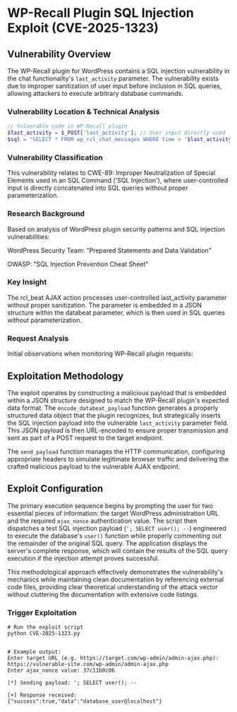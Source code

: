 # WP-Recall Plugin SQL Injection Exploit (CVE-2025-1323)

## Vulnerability Overview

The WP-Recall plugin for WordPress contains a SQL injection vulnerability in the chat functionality's `last_activity` parameter. 
The vulnerability exists due to improper sanitization of user input before inclusion in SQL queries, allowing attackers to execute arbitrary database commands.

### Vulnerability Location & Technical Analysis
```php
// Vulnerable code in WP-Recall plugin
$last_activity = $_POST['last_activity']; // User input directly used
$sql = "SELECT * FROM wp_rcl_chat_messages WHERE time > '$last_activity'";
```
### Vulnerability Classification
This vulnerability relates to CWE-89: Improper Neutralization of Special Elements used in an SQL Command ('SQL Injection'), 
where user-controlled input is directly concatenated into SQL queries without proper parameterization.

### Research Background
Based on analysis of WordPress plugin security patterns and SQL injection vulnerabilities:

WordPress Security Team: "Prepared Statements and Data Validation"

OWASP: "SQL Injection Prevention Cheat Sheet"

### Key Insight

The rcl_beat AJAX action processes user-controlled last_activity parameter without proper sanitization.
The parameter is embedded in a JSON structure within the databeat parameter, which is then used in SQL queries without parameterization.

### Request Analysis
Initial observations when monitoring WP-Recall plugin requests:

## Exploitation Methodology

The exploit operates by constructing a malicious payload that is embedded within a JSON structure designed to match the WP-Recall plugin's expected data format. The `encode_databeat_payload` function generates a properly structured data object that the plugin recognizes, but strategically inserts the SQL injection payload into the vulnerable `last_activity` parameter field. This JSON payload is then URL-encoded to ensure proper transmission and sent as part of a POST request to the target endpoint.

The `send_payload` function manages the HTTP communication, configuring appropriate headers to simulate legitimate browser traffic and delivering the crafted malicious payload to the vulnerable AJAX endpoint.

## Exploit Configuration

The primary execution sequence begins by prompting the user for two essential pieces of information: the target WordPress administration URL and the required `ajax_nonce` authentication value. The script then dispatches a test SQL injection payload (`'; SELECT user(); --`) engineered to execute the database's `user()` function while properly commenting out the remainder of the original SQL query. The application displays the server's complete response, which will contain the results of the SQL query execution if the injection attempt proves successful.

This methodological approach effectively demonstrates the vulnerability's mechanics while maintaining clean documentation by referencing external code files, providing clear theoretical understanding of the attack vector without cluttering the documentation with extensive code listings.

### Trigger Exploitation
```
# Run the exploit script
python CVE-2025-1323.py


# Example output:
Enter target URL (e.g. https://target.com/wp-admin/admin-ajax.php): https://vulnerable-site.com/wp-admin/admin-ajax.php
Enter ajax_nonce value: 37c11b0c06

[*] Sending payload: '; SELECT user(); --

[+] Response received:
{"success":true,"data":"database_user@localhost"}
```
